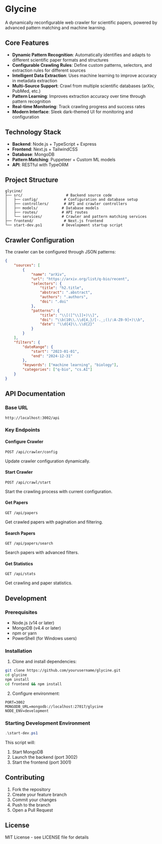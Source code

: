 # Glycine

A dynamically reconfigurable web crawler for scientific papers, powered by advanced pattern matching and machine learning.

## Core Features

- **Dynamic Pattern Recognition**: Automatically identifies and adapts to different scientific paper formats and structures
- **Configurable Crawling Rules**: Define custom patterns, selectors, and extraction rules for different sources
- **Intelligent Data Extraction**: Uses machine learning to improve accuracy in metadata extraction
- **Multi-Source Support**: Crawl from multiple scientific databases (arXiv, PubMed, etc.)
- **Pattern Learning**: Improves extraction accuracy over time through pattern recognition
- **Real-time Monitoring**: Track crawling progress and success rates
- **Modern Interface**: Sleek dark-themed UI for monitoring and configuration

## Technology Stack

- **Backend**: Node.js + TypeScript + Express
- **Frontend**: Next.js + TailwindCSS
- **Database**: MongoDB
- **Pattern Matching**: Puppeteer + Custom ML models
- **API**: RESTful with TypeORM

## Project Structure

```
glycine/
├── src/                    # Backend source code
│   ├── config/            # Configuration and database setup
│   ├── controllers/       # API and crawler controllers
│   ├── models/           # Database models
│   ├── routes/           # API routes
│   └── services/         # Crawler and pattern matching services
├── frontend/              # Next.js frontend
└── start-dev.ps1         # Development startup script
```

## Crawler Configuration

The crawler can be configured through JSON patterns:

```json
{
    "sources": [
        {
            "name": "arXiv",
            "url": "https://arxiv.org/list/q-bio/recent",
            "selectors": {
                "title": "h2.title",
                "abstract": ".abstract",
                "authors": ".authors",
                "doi": ".doi"
            },
            "patterns": {
                "title": "\\[([^\\]]+)\\]",
                "doi": "\\b(10\\.\\d{4,}/[-._;()/:A-Z0-9]+)\\b",
                "date": "\\d{4}\\.\\d{2}"
            }
        }
    ],
    "filters": {
        "dateRange": {
            "start": "2023-01-01",
            "end": "2024-12-31"
        },
        "keywords": ["machine learning", "biology"],
        "categories": ["q-bio", "cs.AI"]
    }
}
```

## API Documentation

### Base URL
```
http://localhost:3002/api
```

### Key Endpoints

#### Configure Crawler
```
POST /api/crawler/config
```
Update crawler configuration dynamically.

#### Start Crawler
```
POST /api/crawl/start
```
Start the crawling process with current configuration.

#### Get Papers
```
GET /api/papers
```
Get crawled papers with pagination and filtering.

#### Search Papers
```
GET /api/papers/search
```
Search papers with advanced filters.

#### Get Statistics
```
GET /api/stats
```
Get crawling and paper statistics.

## Development

### Prerequisites

- Node.js (v14 or later)
- MongoDB (v4.4 or later)
- npm or yarn
- PowerShell (for Windows users)

### Installation

1. Clone and install dependencies:
```bash
git clone https://github.com/yourusername/glycine.git
cd glycine
npm install
cd frontend && npm install
```

2. Configure environment:
```env
PORT=3002
MONGODB_URL=mongodb://localhost:27017/glycine
NODE_ENV=development
```

### Starting Development Environment

```powershell
.\start-dev.ps1
```

This script will:
1. Start MongoDB
2. Launch the backend (port 3002)
3. Start the frontend (port 3001)

## Contributing

1. Fork the repository
2. Create your feature branch
3. Commit your changes
4. Push to the branch
5. Open a Pull Request

## License

MIT License - see LICENSE file for details
